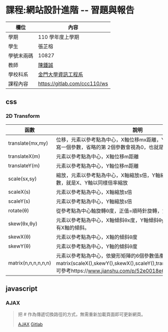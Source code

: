 # 課程:網站設計進階 -- 習題與報告

欄位 | 內容
-----|--------
學期 | 110 學年度上學期
學生 | 張芷榕
學號末兩碼 | 10827
教師 | [陳鍾誠](https://www.nqu.edu.tw/educsie/index.php?act=blog&code=list&ids=4)
學校科系 | [金門大學資訊工程系](https://www.nqu.edu.tw/educsie/index.php)
課程內容 | https://gitlab.com/ccc110/ws

## css

### 2D Transform
函數  | 說明
------|-----------
translate(mx,my)| 位移，元素以參考點為中心，X軸位移mx距離，Y軸位移my距離，如果只寫一個參數，省略的第 2個參數會視為0，也就是只有X軸的mx距離
translateX(m)|	元素以參考點為中心，X軸位移m距離
translateY(m)|	元素以參考點為中心，Y軸位移m距離
scale(sx,sy)| 縮放，元素以參考點為中心，X軸縮放s倍，Y軸縮放s倍，如果只寫一個參數，就是X、Y軸以同樣倍率縮放
scaleX(s)|	元素以參考點為中心，X軸縮放s倍
scaleY(s)|	元素以參考點為中心，Y軸縮放s倍
rotate(θ)|	從參考點為中心軸旋轉θ度，正值=順時針旋轉，負值=逆時針旋轉
skew(θx,θy)|	元素以參考點為中心，X軸傾斜θx度，Y軸傾斜θy度，如只寫一個，就只有X軸的傾斜。
skewX(θ)|	元素以參考點為中心，X軸的傾斜θ度
skewY(θ)| 元素以參考點為中心，Y軸的傾斜θ度
matrix(n,n,n,n,n,n)| 元素以參考點為中心，依變形矩陣的6個參數值產生2D變形，matrix(scaleX(),skewY(),skewX(),scaleY(),translateX(),translateY())，可參考https://www.jianshu.com/p/52e0018e6ce2


## javascript

### AJAX

> 把 # 作為傳遞切換路徑的方式，無需重新加載頁面即可更新網頁。
> 
> [AJAX](https://www.w3schools.com/js/js_ajax_intro.asp)
> [Gitlab](https://gitlab.com/ccc110/sa/-/tree/master/se/08-verify/02-ajax/02-blogAjax)
